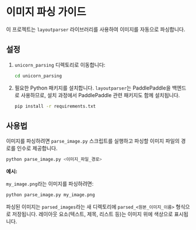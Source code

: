 # 이미지 파싱 가이드

이 프로젝트는 `layoutparser` 라이브러리를 사용하여 이미지를 자동으로 파싱합니다.

## 설정

1.  `unicorn_parsing` 디렉토리로 이동합니다:
    ```bash
    cd unicorn_parsing
    ```

2.  필요한 Python 패키지를 설치합니다. `layoutparser`는 PaddlePaddle을 백엔드로 사용하므로, 설치 과정에서 PaddlePaddle 관련 패키지도 함께 설치됩니다.
    ```bash
    pip install -r requirements.txt
    ```

## 사용법

이미지를 파싱하려면 `parse_image.py` 스크립트를 실행하고 파싱할 이미지 파일의 경로를 인수로 제공합니다.

```bash
python parse_image.py <이미지_파일_경로>
```

**예시:**

`my_image.png`라는 이미지를 파싱하려면:

```bash
python parse_image.py my_image.png
```

파싱된 이미지는 `parsed_images`라는 새 디렉토리에 `parsed_<원본_이미지_이름>` 형식으로 저장됩니다. 레이아웃 요소(텍스트, 제목, 리스트 등)는 이미지 위에 색상으로 표시됩니다. 